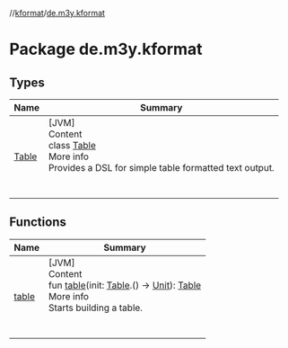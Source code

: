 //[kformat](../index.md)/[de.m3y.kformat](index.md)



# Package de.m3y.kformat  


## Types  
  
|  Name|  Summary| 
|---|---|
| <a name="de.m3y.kformat/Table///PointingToDeclaration/"></a>[Table](-table/index.md)| <a name="de.m3y.kformat/Table///PointingToDeclaration/"></a>[JVM]  <br>Content  <br>class [Table](-table/index.md)  <br>More info  <br>Provides a DSL for simple table formatted text output.  <br><br><br>


## Functions  
  
|  Name|  Summary| 
|---|---|
| <a name="de.m3y.kformat//table/#kotlin.Function1[de.m3y.kformat.Table,kotlin.Unit]/PointingToDeclaration/"></a>[table](table.md)| <a name="de.m3y.kformat//table/#kotlin.Function1[de.m3y.kformat.Table,kotlin.Unit]/PointingToDeclaration/"></a>[JVM]  <br>Content  <br>fun [table](table.md)(init: [Table](-table/index.md).() -> [Unit](https://kotlinlang.org/api/latest/jvm/stdlib/kotlin/-unit/index.html)): [Table](-table/index.md)  <br>More info  <br>Starts building a table.  <br><br><br>

